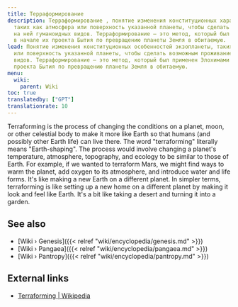 ```yaml
---
title: Терраформирование
description: Терраформирование , понятие изменения конституционных характеристик экзопланеты,
  таких как атмосфера или поверхность указанной планеты, чтобы сделать возможным проживание
  на ней гуманоидных видов. Терраформирование — это метод, который был применен Элохимами
  в начале их проекта Бытия по превращению планеты Земля в обитаемую.
lead: Понятие изменения конституционных особенностей экзопланеты, таких как атмосфера
  или поверхность указанной планеты, чтобы сделать возможным проживание на ней гуманоидных
  видов. Терраформирование — это метод, который был применен Элохимами в начале их
  проекта Бытия по превращению планеты Земля в обитаемую.
menu:
  wiki:
    parent: Wiki
toc: true
translatedby: ["GPT"]
translationrate: 10
---
```


Terraforming is the process of changing the conditions on a planet, moon, or other celestial body to make it more like Earth so that humans (and possibly other Earth life) can live there. The word "terraforming" literally means "Earth-shaping". The process would involve changing a planet's temperature, atmosphere, topography, and ecology to be similar to those of Earth. For example, if we wanted to terraform Mars, we might find ways to warm the planet, add oxygen to its atmosphere, and introduce water and life forms. It's like making a new Earth on a different planet. In simpler terms, terraforming is like setting up a new home on a different planet by making it look and feel like Earth. It's a bit like taking a desert and turning it into a garden.

## See also

- [Wiki › Genesis]({{< relref "wiki/encyclopedia/genesis.md" >}})
- [Wiki › Pangaea]({{< relref "wiki/encyclopedia/pangaea.md" >}})
- [Wiki › Pantropy]({{< relref "wiki/encyclopedia/pantropy.md" >}})

## External links

- [Terraforming | Wikipedia](https://en.wikipedia.org/wiki/Terraforming)

